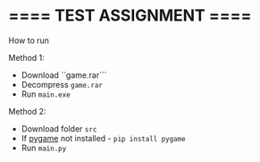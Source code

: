 # ==== TEST ASSIGNMENT ====

How to run

Method 1:
- Download ``game.rar```
- Decompress ```game.rar```
- Run ```main.exe```

Method 2:
- Download folder ```src```
- If [pygame](https://www.pygame.org/wiki/GettingStarted) not installed - ```pip install pygame```
- Run ```main.py```
